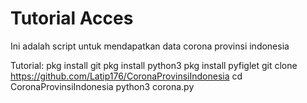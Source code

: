 # Tutorial Acces
Ini adalah script untuk mendapatkan data corona provinsi indonesia

Tutorial:
pkg install git
pkg install python3
pkg install pyfiglet
git clone https://github.com/Latip176/CoronaProvinsiIndonesia
cd CoronaProvinsiIndonesia
python3 corona.py
